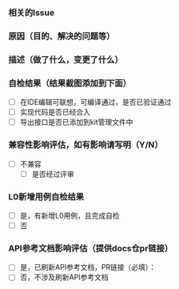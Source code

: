 ### 相关的Issue

### 原因（目的、解决的问题等）

### 描述（做了什么，变更了什么）

### 自检结果（结果截图添加到下面）

- [ ] 在IDE编辑可联想，可编译通过，是否已验证通过
- [ ] 实现代码是否已经合入
- [ ] 导出接口是否已添加到kit管理文件中

### 兼容性影响评估，如有影响请写明（Y/N）

- [ ] 不兼容
  - [ ] 是否经过评审

### L0新增用例自检结果
- [ ] 是，有新增L0用例，且完成自检
- [ ] 否

### API参考文档影响评估（提供docs仓pr链接）
- [ ] 是，已刷新API参考文档，PR链接（必填）：
- [ ] 否，不涉及刷新API参考文档